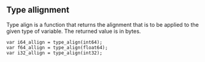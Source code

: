 ## Type allignment

Type align is a function that returns the alignment that is to be applied to the given type of variable. The returned value is in bytes.

```
var i64_allign = type_align(int64);
var f64_allign = type_align(float64);
var i32_allign = type_align(int32);
```